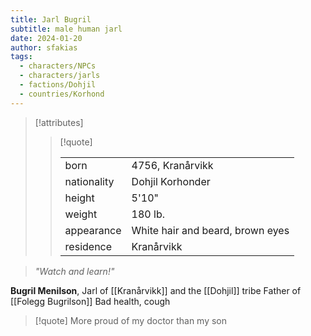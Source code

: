 ```yaml
---
title: Jarl Bugril
subtitle: male human jarl
date: 2024-01-20
author: sfakias
tags:
  - characters/NPCs
  - characters/jarls
  - factions/Dohjil
  - countries/Korhond
---
```

> [!attributes]
> 
> > [!quote]
> >
> > | | |
> > | --- | --- |
> > | born | 4756, Kranårvikk |
> > | nationality | Dohjil Korhonder |
> > | height | 5'10" |
> > | weight | 180 lb. |
> > | appearance | White hair and beard, brown eyes |
> > | residence | Kranårvikk |

> _"Watch and learn!"_

**Bugril Menilson**, Jarl of [[Kranårvikk]] and the [[Dohjil]] tribe
Father of [[Folegg Bugrilson]]
Bad health, cough

> [!quote] 
> More proud of my doctor than my son